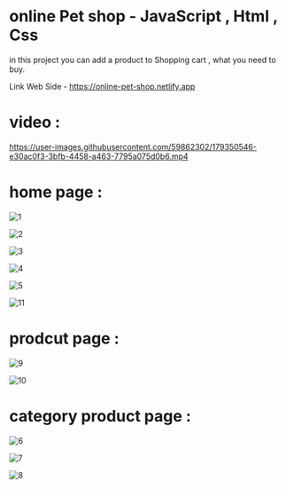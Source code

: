 # online Pet shop - JavaScript , Html , Css
in this project you can add a product to Shopping cart , what you need to buy.
  
Link Web Side - https://online-pet-shop.netlify.app
 
# video :

https://user-images.githubusercontent.com/59862302/179350546-e30ac0f3-3bfb-4458-a463-7795a075d0b6.mp4

# home page :
                                                
![1](https://user-images.githubusercontent.com/59862302/174878720-3eb14c20-be5e-414d-8368-65a57aaadb80.jpg)

![2](https://user-images.githubusercontent.com/59862302/174878750-4bd58c6f-6c3f-46ef-bf84-b13047fc2e41.jpg)

![3](https://user-images.githubusercontent.com/59862302/174878764-93149aa6-ed82-4634-9231-aebc1725e328.jpg)

![4](https://user-images.githubusercontent.com/59862302/174878783-1eba2b39-b445-443d-90bf-9b1f5ed771cd.jpg)

![5](https://user-images.githubusercontent.com/59862302/174878801-cfcb52d0-06ad-49ca-9677-5252ef9da4d5.jpg)

![11](https://user-images.githubusercontent.com/59862302/174878832-eb313010-5686-4c3e-aaf9-dc541a248df6.jpg)

# prodcut page :

![9](https://user-images.githubusercontent.com/59862302/174879234-87280442-c33f-432e-9258-3e1096221d6f.jpg)
 
![10](https://user-images.githubusercontent.com/59862302/174879268-f66ddcdb-7fb7-40d1-a9a9-18dbc39a33f6.jpg)
                                   
# category product page :
                                              
![6](https://user-images.githubusercontent.com/59862302/174879435-31d198c6-b6f2-4a29-9d6e-4f672584f1a0.jpg)
 
![7](https://user-images.githubusercontent.com/59862302/174879474-b3d6ff09-557a-4d53-9181-797ff786751a.jpg)

![8](https://user-images.githubusercontent.com/59862302/174879485-4bbc1418-a25f-4f1e-ba15-c9ebaa978847.jpg)
